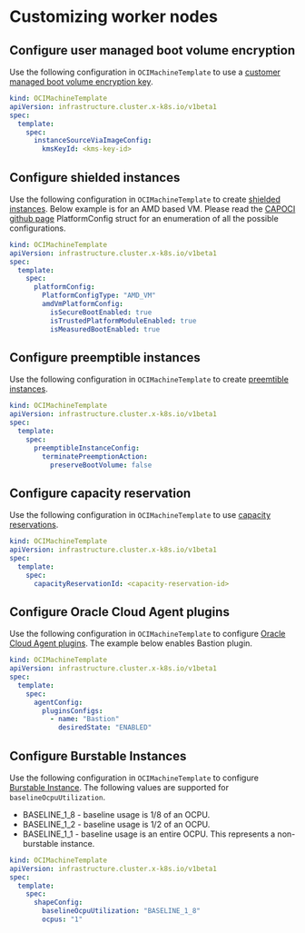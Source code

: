 # Customizing worker nodes
## Configure user managed boot volume encryption
Use the following configuration in `OCIMachineTemplate` to use a [customer
managed boot volume encryption key][customer_managed_keys].
```yaml
kind: OCIMachineTemplate
apiVersion: infrastructure.cluster.x-k8s.io/v1beta1
spec:
  template:
    spec:
      instanceSourceViaImageConfig:
        kmsKeyId: <kms-key-id>
```

## Configure shielded instances
Use the following configuration in `OCIMachineTemplate` to create [shielded instances][shielded_instances].
Below example is for an AMD based VM. Please read the [CAPOCI github page][github_capoci_types] PlatformConfig struct
for an enumeration of all the possible configurations.

```yaml
kind: OCIMachineTemplate
apiVersion: infrastructure.cluster.x-k8s.io/v1beta1
spec:
  template:
    spec:
      platformConfig:
        PlatformConfigType: "AMD_VM"
        amdVmPlatformConfig:
          isSecureBootEnabled: true
          isTrustedPlatformModuleEnabled: true
          isMeasuredBootEnabled: true
```

## Configure preemptible instances
Use the following configuration in `OCIMachineTemplate` to create [preemtible instances][preemptible_instances].

```yaml
kind: OCIMachineTemplate
apiVersion: infrastructure.cluster.x-k8s.io/v1beta1
spec:
  template:
    spec:
      preemptibleInstanceConfig:
        terminatePreemptionAction:
          preserveBootVolume: false
```

## Configure capacity reservation
Use the following configuration in `OCIMachineTemplate` to use [capacity reservations][capacity_reservations].

```yaml
kind: OCIMachineTemplate
apiVersion: infrastructure.cluster.x-k8s.io/v1beta1
spec:
  template:
    spec:
      capacityReservationId: <capacity-reservation-id>
```

## Configure Oracle Cloud Agent plugins
Use the following configuration in `OCIMachineTemplate` to configure [Oracle Cloud Agent plugins][cloud_agent_plugins].
The example below enables Bastion plugin.

```yaml
kind: OCIMachineTemplate
apiVersion: infrastructure.cluster.x-k8s.io/v1beta1
spec:
  template:
    spec:
      agentConfig:
        pluginsConfigs:
          - name: "Bastion"
            desiredState: "ENABLED"
```

## Configure Burstable Instances
Use the following configuration in `OCIMachineTemplate` to configure [Burstable Instance][burstable_instances].
The following values are supported for `baselineOcpuUtilization`.
* BASELINE_1_8 - baseline usage is 1/8 of an OCPU.
* BASELINE_1_2 - baseline usage is 1/2 of an OCPU.
* BASELINE_1_1 - baseline usage is an entire OCPU. This represents a non-burstable instance.

```yaml
kind: OCIMachineTemplate
apiVersion: infrastructure.cluster.x-k8s.io/v1beta1
spec:
  template:
    spec:
      shapeConfig:
        baselineOcpuUtilization: "BASELINE_1_8"
        ocpus: "1"
```

[customer_managed_keys]: https://docs.oracle.com/en-us/iaas/Content/KeyManagement/Tasks/assigningkeys.htm
[shielded_instances]: https://docs.oracle.com/en-us/iaas/Content/Compute/References/shielded-instances.htm
[preemptible_instances]: https://docs.oracle.com/en-us/iaas/Content/Compute/Concepts/preemptible.htm#howitworks__using
[cloud_agent_plugins]: https://docs.oracle.com/en-us/iaas/Content/Compute/Tasks/manage-plugins.htm
[github_capoci_types]: https://github.com/oracle/cluster-api-provider-oci/blob/main/api/v1beta1/types.go
[capacity_reservations]: https://docs.oracle.com/en-us/iaas/Content/Compute/Tasks/reserve-capacity.htm
[burstable_instances]: https://docs.oracle.com/en-us/iaas/Content/Compute/References/burstable-instances.htm